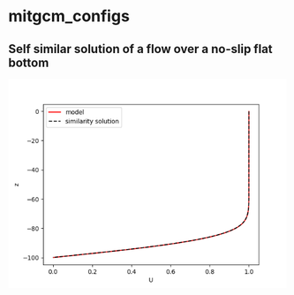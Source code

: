# mitgcm_configs

## Self similar solution of a flow over a no-slip flat bottom

![vertical profile](analysis/similarity_sol.png)